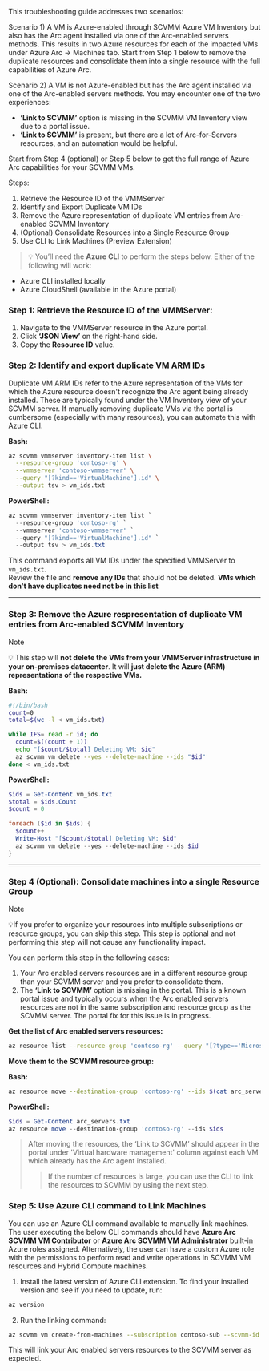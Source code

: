 This troubleshooting guide addresses two scenarios:

Scenario 1) A VM is Azure-enabled through SCVMM Azure VM Inventory but also has the Arc agent installed via one of the Arc-enabled servers methods. This results in two Azure resources for each of the impacted VMs under Azure Arc -> Machines tab. Start from Step 1 below to remove the duplicate resources and consolidate them into a single resource with the full capabilities of Azure Arc.

Scenario 2) A VM is not Azure-enabled but has the Arc agent installed via one of the Arc-enabled servers methods. You may encounter one of the two experiences: 
   - **‘Link to SCVMM’** option is missing in the SCVMM VM Inventory view due to a portal issue.
   - **‘Link to SCVMM’** is present, but there are a lot of Arc-for-Servers resources, and an automation would be helpful.

Start from Step 4 (optional) or Step 5 below to get the full range of Azure Arc capabilities for your SCVMM VMs.

Steps:

1. Retrieve the Resource ID of the VMMServer
2. Identify and Export Duplicate VM IDs
3. Remove the Azure representation of duplicate VM entries from Arc-enabled SCVMM Inventory
4. (Optional) Consolidate Resources into a Single Resource Group
5. Use CLI to Link Machines (Preview Extension)

> 💡 You’ll need the **Azure CLI** to perform the steps below. Either of the following will work:
- Azure CLI installed locally
- Azure CloudShell (available in the Azure portal)

### Step 1: Retrieve the Resource ID of the VMMServer:

1. Navigate to the VMMServer resource in the Azure portal.
2. Click **‘JSON View’** on the right-hand side.
3. Copy the **Resource ID** value.

### Step 2: Identify and export duplicate VM ARM IDs

Duplicate VM ARM IDs refer to the Azure representation of the VMs for which the Azure resource doesn't recognize the Arc agent being already installed. These are typically found under the VM Inventory view of your SCVMM server. If manually removing duplicate VMs via the portal is cumbersome (especially with many resources), you can automate this with Azure CLI.

**Bash:**
```bash
az scvmm vmmserver inventory-item list \
  --resource-group 'contoso-rg' \
  --vmmserver 'contoso-vmmserver' \
  --query "[?kind=='VirtualMachine'].id" \
  --output tsv > vm_ids.txt
```

**PowerShell:**
```powershell
az scvmm vmmserver inventory-item list `
  --resource-group 'contoso-rg' `
  --vmmserver 'contoso-vmmserver' `
  --query "[?kind=='VirtualMachine'].id" `
  --output tsv > vm_ids.txt
```

This command exports all VM IDs under the specified VMMServer to `vm_ids.txt`.  
Review the file and **remove any IDs** that should not be deleted. **VMs which don't have duplicates need not be in this list**

---

### Step 3: Remove the Azure respresentation of duplicate VM entries from Arc-enabled SCVMM Inventory

> [!NOTE]
> 💡 This step will **not delete the VMs from your VMMServer infrastructure in your on-premises datacenter**. It will **just delete the Azure (ARM) representations of the respective VMs.**

**Bash:**
```bash
#!/bin/bash
count=0
total=$(wc -l < vm_ids.txt)

while IFS= read -r id; do
  count=$((count + 1))
  echo "[$count/$total] Deleting VM: $id"
  az scvmm vm delete --yes --delete-machine --ids "$id"
done < vm_ids.txt
```

**PowerShell:**
```powershell
$ids = Get-Content vm_ids.txt
$total = $ids.Count
$count = 0

foreach ($id in $ids) {
  $count++
  Write-Host "[$count/$total] Deleting VM: $id"
  az scvmm vm delete --yes --delete-machine --ids $id
}
```

---

### Step 4 (Optional): Consolidate machines into a single Resource Group

> [!NOTE]
> 💡If you prefer to organize your resources into multiple subscriptions or resource groups, you can skip this step. This step is optional and not performing this step will not cause any functionality impact.

You can perform this step in the following cases:

1. Your Arc enabled servers resources are in a different resource group than your SCVMM server and you prefer to consolidate them. 
2. The **‘Link to SCVMM’** option is missing in the portal. This is a known portal issue and typically occurs when the Arc enabled servers resources are not in the same subscription and resource group as the SCVMM server. The portal fix for this issue is in progress. 

**Get the list of Arc enabled servers resources:**
```bash
az resource list --resource-group 'contoso-rg' --query "[?type=='Microsoft.HybridCompute/machines'].id" --output tsv > arc_servers.txt
```

**Move them to the SCVMM resource group:**

**Bash:**
```bash
az resource move --destination-group 'contoso-rg' --ids $(cat arc_servers.txt)
```

**PowerShell:**
```powershell
$ids = Get-Content arc_servers.txt
az resource move --destination-group 'contoso-rg' --ids $ids
```

> After moving the resources, the ‘Link to SCVMM’ should appear in the portal under 'Virtual hardware management' column against each VM which already has the Arc agent installed.
> > If the number of resources is large, you can use the CLI to link the resources to SCVMM by using the next step.

### Step 5: Use Azure CLI command to Link Machines

You can use an Azure CLI command available to manually link machines. The user executing the below CLI commands should have **Azure Arc SCVMM VM Contributor** or **Azure Arc SCVMM VM Administrator** built-in Azure roles assigned. Alternatively, the user can have a custom Azure role with the permissions to perform read and write operations in SCVMM VM resources and Hybrid Compute machines. 

1. Install the latest version of Azure CLI extension. To find your installed version and see if you need to update, run: 

```sh
az version
```

2. Run the linking command:

```sh
az scvmm vm create-from-machines --subscription contoso-sub --scvmm-id /subscriptions/01234567-0123-0123-0123-0123456789ab/resourceGroups/contoso-rg/providers/Microsoft.ScVmm/vmmServers/contoso-vmmserver
```

This will link your Arc enabled servers resources to the SCVMM server as expected.

